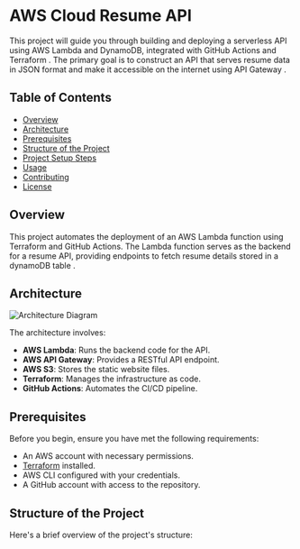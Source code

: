 
# AWS Cloud Resume API

This project will guide you through building and deploying a serverless API using AWS Lambda and DynamoDB, integrated with GitHub Actions and Terraform . The primary goal is to construct an API that serves resume data in JSON format and make it accessible on the internet using API Gateway .

## Table of Contents

- [Overview](#overview)
- [Architecture](#architecture)
- [Prerequisites](#prerequisites)
- [Structure of the Project](#structure-of-the-project)
- [Project Setup Steps](#project-setup-steps)
- [Usage](#usage)
- [Contributing](#contributing)
- [License](#license)

## Overview

This project automates the deployment of an AWS Lambda function using Terraform and GitHub Actions. The Lambda function serves as the backend for a resume API, providing endpoints to fetch resume details stored in a dynamoDB table .

## Architecture

![Architecture Diagram](link-to-architecture-diagram.png)

The architecture involves:

- **AWS Lambda**: Runs the backend code for the API.
- **AWS API Gateway**: Provides a RESTful API endpoint.
- **AWS S3**: Stores the static website files.
- **Terraform**: Manages the infrastructure as code.
- **GitHub Actions**: Automates the CI/CD pipeline.

## Prerequisites

Before you begin, ensure you have met the following requirements:

- An AWS account with necessary permissions.
- [Terraform](https://www.terraform.io/downloads.html) installed.
- AWS CLI configured with your credentials.
- A GitHub account with access to the repository.

## Structure of the Project

Here's a brief overview of the project's structure:


